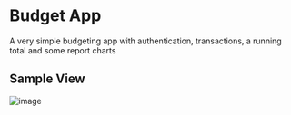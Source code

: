 # Budget App
A very simple budgeting app with authentication, transactions, a running total and some report charts

## Sample View

![image](https://github.com/user-attachments/assets/6733648a-1258-4e72-972d-79894f33d485)

